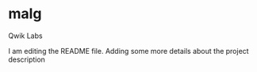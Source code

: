 # malg
Qwik Labs

I am editing the README file. Adding some more details about the project description

